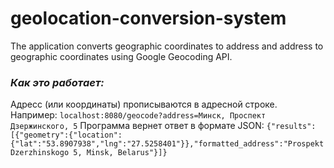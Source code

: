  # geolocation-conversion-system
The application converts geographic coordinates to address and address to geographic coordinates using Google Geocoding API.

 ### ***Как это работает:*** 
Адресс (или координаты) прописываются в адресной строке. 
Например: `localhost:8080/geocode?address=Минск, Проспект Дзержинского, 5`
Программа вернет ответ в формате JSON: 
`{"results":[{"geometry":{"location":{"lat":"53.8907938","lng":"27.5258401"}},"formatted_address":"Prospekt Dzerzhinskogo 5, Minsk, Belarus"}]}`
